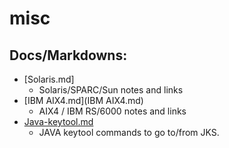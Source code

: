 # misc

## Docs/Markdowns:
  - [Solaris.md]
    - Solaris/SPARC/Sun notes and links
  - [IBM AIX4.md](IBM AIX4.md)
    - AIX4 / IBM RS/6000 notes and links
  - [Java-keytool.md](Java-keytool.md)
    - JAVA keytool commands to go to/from JKS.

